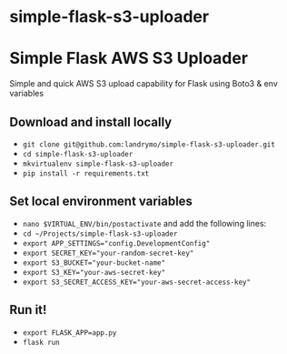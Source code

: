 # simple-flask-s3-uploader
# Simple Flask AWS S3 Uploader
Simple and quick AWS S3 upload capability for Flask using Boto3 &amp; env variables

## Download and install locally
* `git clone git@github.com:landrymo/simple-flask-s3-uploader.git`
* `cd simple-flask-s3-uploader`
* `mkvirtualenv simple-flask-s3-uploader`
* `pip install -r requirements.txt`

## Set local environment variables
* `nano $VIRTUAL_ENV/bin/postactivate` and add the following lines:
* `cd ~/Projects/simple-flask-s3-uploader`
* `export APP_SETTINGS="config.DevelopmentConfig"`
* `export SECRET_KEY="your-random-secret-key"`
* `export S3_BUCKET="your-bucket-name"`
* `export S3_KEY="your-aws-secret-key"`
* `export S3_SECRET_ACCESS_KEY="your-aws-secret-access-key"`

## Run it!
* `export FLASK_APP=app.py`
* `flask run`